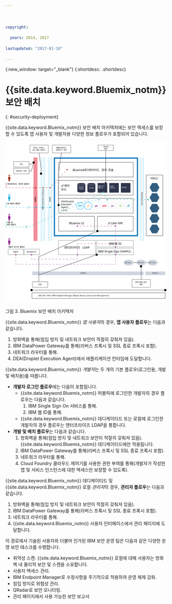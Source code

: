 ```yaml
---

 

copyright:

  years: 2014, 2017

lastupdated: "2017-01-10"

---
```


{:new_window: target="_blank"}
{:shortdesc: .shortdesc}

# {{site.data.keyword.Bluemix_notm}} 보안 배치
{: #security-deployment}

{{site.data.keyword.Bluemix_notm}} 보안 배치 아키텍처에는 보안 액세스를 보장할 수 있도록 앱 사용자 및 개발자용 다양한 정보 플로우가 포함되어 있습니다.

![Bluemix 보안 배치 아키텍처](images/sec_deployment.svg)

그림 3. Bluemix 보안 배치 아키텍처

{{site.data.keyword.Bluemix_notm}} *앱 사용자*의 경우, **앱 사용자 플로우**는 다음과 같습니다.
 1. 방화벽을 통해(침입 방지 및 네트워크 보안이 적절히 갖춰져 있음).
 2. IBM DataPower Gateway를 통해(리버스 프록시 및 SSL 종료 프록시 포함).
 3. 네트워크 라우터를 통해.
 4. DEA(Droplet Execution Agent)에서 애플리케이션 런타임에 도달합니다.

{{site.data.keyword.Bluemix_notm}} *개발자*는 두 개의 기본 플로우(로그인용, 개발 및 배치용)를 따릅니다. 
 * **개발자 로그인 플로우**에는 다음이 포함됩니다.
    * {{site.data.keyword.Bluemix_notm}} 퍼블릭에 로그인한 개발자의 경우 플로우는 다음과 같습니다.
      1. IBM Single Sign On 서비스를 통해.
      2. IBM 웹 ID를 통해.
    * {{site.data.keyword.Bluemix_notm}} 데디케이티드 또는 로컬에 로그인한 개발자의 경우 플로우는 엔터프라이즈 LDAP을 통합니다.
 * **개발 및 배치 플로우**는 다음과 같습니다.
    1. 방화벽을 통해(침입 방지 및 네트워크 보안이 적절히 갖춰져 있음). {{site.data.keyword.Bluemix_notm}} 데디케이티드에만 적용됩니다.
    2. IBM DataPower Gateway를 통해(리버스 프록시 및 SSL 종료 프록시 포함).
    3. 네트워크 라우터를 통해.
    4. Cloud Foundry 클라우드 제어기를 사용한 권한 부여를 통해(개발자가 작성한 앱 및 서비스 인스턴스에 대한 액세스만 보장할 수 있도록).

{{site.data.keyword.Bluemix_notm}} 데디케이티드 및 {{site.data.keyword.Bluemix_notm}} 로컬 *관리자*의 경우, **관리자 플로우**는 다음과 같습니다.
 1. 방화벽을 통해(침입 방지 및 네트워크 보안이 적절히 갖춰져 있음).
 2. IBM DataPower Gateway를 통해(리버스 프록시 및 SSL 종료 프록시 포함).
 3. 네트워크 라우터를 통해.
 4. {{site.data.keyword.Bluemix_notm}} 사용자 인터페이스에서 관리 페이지에 도달합니다.

이 경로에서 기술된 사용자와 더불어 인가된 IBM 보안 운영 팀은 다음과 같은 다양한 운영 보안 태스크를 수행합니다.
 * 취약성 스캔. {{site.data.keyword.Bluemix_notm}} 로컬에 대해 사용자는 방화벽 내 물리적 보안 및 스캔을 소유합니다.
 * 사용자 액세스 관리.
 * IBM Endpoint Manager로 수정사항을 주기적으로 적용하여 운영 체제 강화.
 * 침입 방지로 위험성 관리.
 * QRadar로 보안 모니터링.
 * 관리 페이지에서 사용 가능한 보안 보고서
